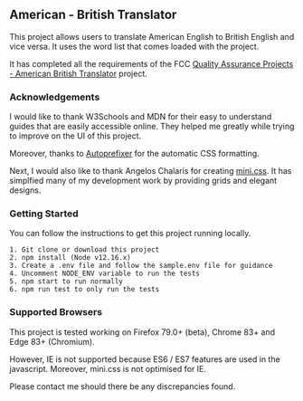 ## American - British Translator

This project allows users to translate American English to British English and vice versa. It uses the word list that comes loaded with the project.

It has completed all the requirements of the FCC [Quality Assurance Projects - American British Translator](https://www.freecodecamp.org/learn/quality-assurance/quality-assurance-projects/american-british-translator) project.

### Acknowledgements

I would like to thank W3Schools and MDN for their easy to understand guides that are easily accessible online. They helped me greatly while trying to improve on the UI of this project.

Moreover, thanks to [Autoprefixer](https://autoprefixer.github.io/) for the automatic CSS formatting.

Next, I would also like to thank Angelos Chalaris for creating [mini.css](https://minicss.org/docs#getting-started). It has simplfied many of my development work by providing grids and elegant designs.

### Getting Started

You can follow the instructions to get this project running locally.

```
1. Git clone or download this project
2. npm install (Node v12.16.x)
3. Create a .env file and follow the sample.env file for guidance
4. Uncomment NODE_ENV variable to run the tests
5. npm start to run normally
6. npm run test to only run the tests
```

### Supported Browsers

This project is tested working on Firefox 79.0+ (beta), Chrome 83+ and Edge 83+ (Chromium).

However, IE is not supported because ES6 / ES7 features are used in the javascript. Moreover, mini.css is not optimised for IE.

Please contact me should there be any discrepancies found.
